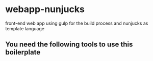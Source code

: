 # webapp-nunjucks
front-end web app using gulp for the build process and nunjucks as template language


## You need the following tools to use this boilerplate
